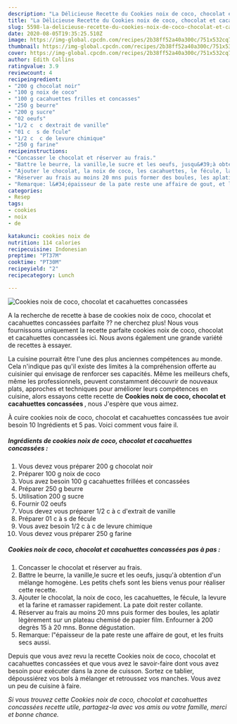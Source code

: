 ```yaml
---
description: "La Délicieuse Recette du Cookies noix de coco, chocolat et cacahuettes concassées"
title: "La Délicieuse Recette du Cookies noix de coco, chocolat et cacahuettes concassées"
slug: 5598-la-delicieuse-recette-du-cookies-noix-de-coco-chocolat-et-cacahuettes-concassees
date: 2020-08-05T19:35:25.510Z
image: https://img-global.cpcdn.com/recipes/2b38ff52a40a300c/751x532cq70/cookies-noix-de-coco-chocolat-et-cacahuettes-concassees-photo-principale-de-la-recette.jpg
thumbnail: https://img-global.cpcdn.com/recipes/2b38ff52a40a300c/751x532cq70/cookies-noix-de-coco-chocolat-et-cacahuettes-concassees-photo-principale-de-la-recette.jpg
cover: https://img-global.cpcdn.com/recipes/2b38ff52a40a300c/751x532cq70/cookies-noix-de-coco-chocolat-et-cacahuettes-concassees-photo-principale-de-la-recette.jpg
author: Edith Collins
ratingvalue: 3.9
reviewcount: 4
recipeingredient:
- "200 g chocolat noir"
- "100 g noix de coco"
- "100 g cacahuettes frilles et concasses"
- "250 g beurre"
- "200 g sucre"
- "02 oeufs"
- "1/2 c  c dextrait de vanille"
- "01 c  s de fcule"
- "1/2 c  c de levure chimique"
- "250 g farine"
recipeinstructions:
- "Concasser le chocolat et réserver au frais."
- "Battre le beurre, la vanille,le sucre et les oeufs, jusqu&#39;à obtention d&#39;un mélange homogène. Les petits chefs sont les biens venus pour réaliser cette recette."
- "Ajouter le chocolat, la noix de coco, les cacahuettes, le fécule, la levure et la farine et ramasser rapidement. La pate doit rester collante."
- "Réserver au frais au moins 20 mns puis former des boules, les aplatir lègèrement sur un plateau chemisé de papier film. Enfourner à 200 degrès 15 à 20 mns. Bonne dégustation."
- "Remarque: l&#34;épaisseur de la pate reste une affaire de gout, et les fruits secs aussi."
categories:
- Resep
tags:
- cookies
- noix
- de

katakunci: cookies noix de 
nutrition: 114 calories
recipecuisine: Indonesian
preptime: "PT37M"
cooktime: "PT30M"
recipeyield: "2"
recipecategory: Lunch

---
```



![Cookies noix de coco, chocolat et cacahuettes concassées](https://img-global.cpcdn.com/recipes/2b38ff52a40a300c/751x532cq70/cookies-noix-de-coco-chocolat-et-cacahuettes-concassees-photo-principale-de-la-recette.jpg)

A la recherche de recette à base de cookies noix de coco, chocolat et cacahuettes concassées parfaite ?? ne cherchez plus! Nous vous fournissons uniquement la recette parfaite cookies noix de coco, chocolat et cacahuettes concassées ici. Nous avons également une grande variété de recettes à essayer.

La cuisine pourrait être l'une des plus anciennes compétences au monde. Cela n'indique pas qu'il existe des limites à la compréhension offerte au cuisinier qui envisage de renforcer ses capacités. Même les meilleurs chefs, même les professionnels, peuvent constamment découvrir de nouveaux plats, approches et techniques pour améliorer leurs compétences en cuisine, alors essayons cette recette de <strong> Cookies noix de coco, chocolat et cacahuettes concassées </strong>, nous J'espère que vous aimez.

<!--inarticleads1-->

À cuire cookies noix de coco, chocolat et cacahuettes concassées tue avoir besoin 10 Ingrédients et 5 pas. Voici comment vous faire il.

##### Ingrédients de cookies noix de coco, chocolat et cacahuettes concassées :

1. Vous devez vous préparer 200 g chocolat noir
1. Préparer 100 g noix de coco
1. Vous avez besoin 100 g cacahuettes frillées et concassées
1. Préparer 250 g beurre
1. Utilisation 200 g sucre
1. Fournir 02 oeufs
1. Vous devez vous préparer 1/2 c à c d&#39;extrait de vanille
1. Préparer 01 c à s de fécule
1. Vous avez besoin 1/2 c à c de levure chimique
1. Vous devez vous préparer 250 g farine




<!--inarticleads2-->

##### Cookies noix de coco, chocolat et cacahuettes concassées pas à pas :

1. Concasser le chocolat et réserver au frais.
1. Battre le beurre, la vanille,le sucre et les oeufs, jusqu&#39;à obtention d&#39;un mélange homogène. Les petits chefs sont les biens venus pour réaliser cette recette.
1. Ajouter le chocolat, la noix de coco, les cacahuettes, le fécule, la levure et la farine et ramasser rapidement. La pate doit rester collante.
1. Réserver au frais au moins 20 mns puis former des boules, les aplatir lègèrement sur un plateau chemisé de papier film. Enfourner à 200 degrès 15 à 20 mns. Bonne dégustation.
1. Remarque: l&#34;épaisseur de la pate reste une affaire de gout, et les fruits secs aussi.




<!--inarticleads1-->

<p>
Depuis que vous avez revu la recette Cookies noix de coco, chocolat et cacahuettes concassées et que vous avez le savoir-faire dont vous avez besoin pour exécuter dans la zone de cuisson. Sortez ce tablier, dépoussiérez vos bols à mélanger et retroussez vos manches. Vous avez un peu de cuisine à faire.
</p>

<p>
<i>Si vous trouvez cette Cookies noix de coco, chocolat et cacahuettes concassées recette utile, partagez-la avec vos amis ou votre famille, merci et bonne chance.</i>
</p>
